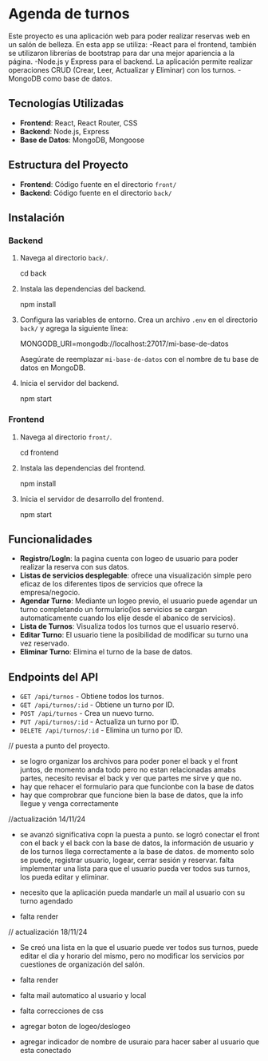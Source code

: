 # Agenda de turnos 

Este proyecto es una aplicación web para poder realizar reservas web en un salón de belleza.
En esta app se utiliza:
    -React para el frontend, también se utilizaron librerías de bootstrap para dar una mejor apariencia a la página.
    -Node.js y Express para el backend. La aplicación permite realizar operaciones CRUD (Crear, Leer, Actualizar y Eliminar) con los turnos.
    -MongoDB como base de datos.
    
## Tecnologías Utilizadas

- **Frontend**: React, React Router, CSS
- **Backend**: Node.js, Express
- **Base de Datos**: MongoDB, Mongoose

## Estructura del Proyecto

- **Frontend**: Código fuente en el directorio `front/`
- **Backend**: Código fuente en el directorio `back/`

## Instalación

### Backend

1. Navega al directorio `back/`.

    cd back

2. Instala las dependencias del backend.

    npm install

3. Configura las variables de entorno. Crea un archivo `.env` en el directorio `back/` y agrega la siguiente línea:

    MONGODB_URI=mongodb://localhost:27017/mi-base-de-datos

    Asegúrate de reemplazar `mi-base-de-datos` con el nombre de tu base de datos en MongoDB.

4. Inicia el servidor del backend.

    npm start


### Frontend

1. Navega al directorio `front/`.

    cd frontend

2. Instala las dependencias del frontend.

    npm install

3. Inicia el servidor de desarrollo del frontend.

    npm start

## Funcionalidades
- **Registro/LogIn**: la pagina cuenta con logeo de usuario para poder realizar la reserva con sus datos.
- **Listas de servicios desplegable**: ofrece una visualización simple pero eficaz de los diferentes tipos de servicios que ofrece la empresa/negocio.
- **Agendar Turno**: Mediante un logeo previo, el usuario puede agendar un turno completando un formulario(los servicios se cargan automaticamente cuando los elije desde el abanico de servicios).
- **Lista de Turnos**: Visualiza todos los turnos que el usuario reservó.
- **Editar Turno**: El usuario tiene la posibilidad de modificar su turno una vez reservado.
- **Eliminar Turno**: Elimina el turno de la base de datos.


## Endpoints del API

- `GET /api/turnos` - Obtiene todos los turnos.
- `GET /api/turnos/:id` - Obtiene un turno por ID.
- `POST /api/turnos` - Crea un nuevo turno.
- `PUT /api/turnos/:id` - Actualiza un turno por ID.
- `DELETE /api/turnos/:id` - Elimina un turno por ID.



// puesta a punto del proyecto.
- se logro organizar los archivos para poder poner el back y el front juntos, de momento anda todo pero no estan relacionadas amabs partes, necesito revisar el back y ver que partes me sirve y que no.
- hay que rehacer el formulario para que funcionbe con la base de datos
- hay que comprobrar que funcione bien la base de datos, que la info llegue y venga correctamente 

//actualización 14/11/24
- se avanzó significativa copn la puesta a punto. se logró conectar el front con el back y el back con la base de datos, la información de usuario y de los turnos llega correctamente a la base de datos. de momento solo se puede, registrar usuario, logear, cerrar sesión y reservar. falta implementar una lista para que el usuario pueda ver todos sus turnos, los pueda editar y eliminar.

- necesito que la aplicación pueda mandarle un mail al usuario con su turno agendado
- falta render 

// actualización 18/11/24
- Se creó una lista en la que el usuario puede ver todos sus turnos, puede editar el dia y horario del mismo, pero no modificar los servicios por cuestiones de organización del salón. 

- falta render
- falta mail automatico al usuario y local
- falta correcciones de css 
- agregar boton de logeo/deslogeo
- agregar indicador de nombre de usuraio para hacer saber al usuario que esta conectado 


  
